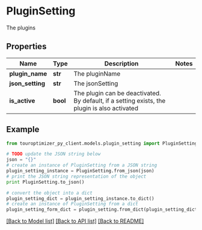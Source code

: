 # PluginSetting

The plugins

## Properties

Name | Type | Description | Notes
------------ | ------------- | ------------- | -------------
**plugin_name** | **str** | The pluginName | 
**json_setting** | **str** | The jsonSetting | 
**is_active** | **bool** | The plugin can be deactivated. By default, if a setting exists, the plugin is also activated | 

## Example

```python
from touroptimizer_py_client.models.plugin_setting import PluginSetting

# TODO update the JSON string below
json = "{}"
# create an instance of PluginSetting from a JSON string
plugin_setting_instance = PluginSetting.from_json(json)
# print the JSON string representation of the object
print PluginSetting.to_json()

# convert the object into a dict
plugin_setting_dict = plugin_setting_instance.to_dict()
# create an instance of PluginSetting from a dict
plugin_setting_form_dict = plugin_setting.from_dict(plugin_setting_dict)
```
[[Back to Model list]](../README.md#documentation-for-models) [[Back to API list]](../README.md#documentation-for-api-endpoints) [[Back to README]](../README.md)


